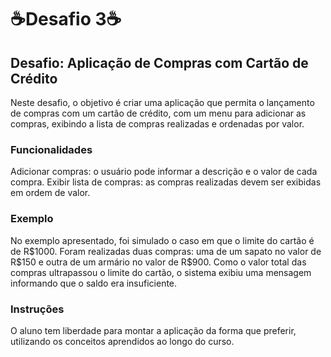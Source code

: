 <h1>☕Desafio 3☕</h1>
<h2>Desafio: Aplicação de Compras com Cartão de Crédito</h2>
<p>Neste desafio, o objetivo é criar uma aplicação que permita o lançamento de compras com um cartão de crédito, com um menu para adicionar as compras, exibindo a lista de compras realizadas e ordenadas por valor.</p>

<h3>Funcionalidades</h3>
<p>Adicionar compras: o usuário pode informar a descrição e o valor de cada compra.
Exibir lista de compras: as compras realizadas devem ser exibidas em ordem de valor.</p>
<h3>Exemplo</h3>
<p>No exemplo apresentado, foi simulado o caso em que o limite do cartão é de R$1000. Foram realizadas duas compras: uma de um sapato no valor de R$150 e outra de um armário no valor de R$900. Como o valor total das compras ultrapassou o limite do cartão, o sistema exibiu uma mensagem informando que o saldo era insuficiente.</p>

<h3>Instruções</h3>
<p>O aluno tem liberdade para montar a aplicação da forma que preferir, utilizando os conceitos aprendidos ao longo do curso.</p>
